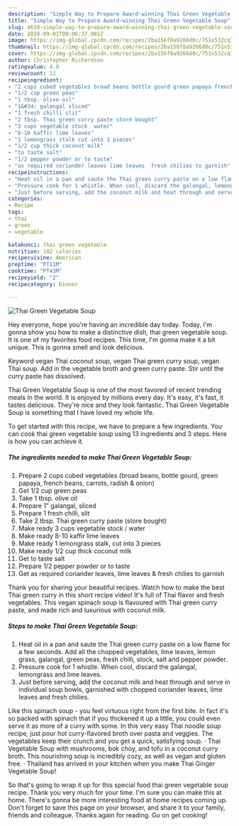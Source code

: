 ```yaml
---
description: "Simple Way to Prepare Award-winning Thai Green Vegetable Soup"
title: "Simple Way to Prepare Award-winning Thai Green Vegetable Soup"
slug: 4618-simple-way-to-prepare-award-winning-thai-green-vegetable-soup
date: 2020-09-01T00:06:37.001Z
image: https://img-global.cpcdn.com/recipes/2ba156f8a9266d0c/751x532cq70/thai-green-vegetable-soup-recipe-main-photo.jpg
thumbnail: https://img-global.cpcdn.com/recipes/2ba156f8a9266d0c/751x532cq70/thai-green-vegetable-soup-recipe-main-photo.jpg
cover: https://img-global.cpcdn.com/recipes/2ba156f8a9266d0c/751x532cq70/thai-green-vegetable-soup-recipe-main-photo.jpg
author: Christopher Richardson
ratingvalue: 4.9
reviewcount: 11
recipeingredient:
- "2 cups cubed vegetables broad beans bottle gourd green papaya french beans carrots radish  onion"
- "1/2 cup green peas"
- "1 tbsp. olive oil"
- "1&#34; galangal sliced"
- "1 fresh chilli slit"
- "2 tbsp. Thai green curry paste store bought"
- "3 cups vegetable stock  water"
- "8-10 kaffir lime leaves"
- "1 lemongrass stalk cut into 3 pieces"
- "1/2 cup thick coconut milk"
- "to taste salt"
- "1/2 pepper powder or to taste"
- "as required coriander leaves lime leaves  fresh chilies to garnish"
recipeinstructions:
- "Heat oil in a pan and saute the Thai green curry paste on a low flame for a few seconds. Add all the chopped vegetables, lime leaves, lemon grass, galangal, green peas, fresh chilli, stock, salt and pepper powder."
- "Pressure cook for 1 whistle. When cool, discard the galangal, lemongrass and lime leaves."
- "Just before serving, add the coconut milk and heat through and serve in individual soup bowls, garnished with chopped coriander leaves, lime leaves and fresh chilies."
categories:
- Recipe
tags:
- thai
- green
- vegetable

katakunci: thai green vegetable 
nutrition: 182 calories
recipecuisine: American
preptime: "PT11M"
cooktime: "PT43M"
recipeyield: "2"
recipecategory: Dinner

---
```



![Thai Green Vegetable Soup](https://img-global.cpcdn.com/recipes/2ba156f8a9266d0c/751x532cq70/thai-green-vegetable-soup-recipe-main-photo.jpg)

Hey everyone, hope you're having an incredible day today. Today, I'm gonna show you how to make a distinctive dish, thai green vegetable soup. It is one of my favorites food recipes. This time, I'm gonna make it a bit unique. This is gonna smell and look delicious.

Keyword vegan Thai coconut soup, vegan Thai green curry soup, vegan Thai soup. Add in the vegetable broth and green curry paste. Stir until the curry paste has dissolved.

Thai Green Vegetable Soup is one of the most favored of recent trending meals in the world. It is enjoyed by millions every day. It's easy, it's fast, it tastes delicious. They're nice and they look fantastic. Thai Green Vegetable Soup is something that I have loved my whole life.


To get started with this recipe, we have to prepare a few ingredients. You can cook thai green vegetable soup using 13 ingredients and 3 steps. Here is how you can achieve it.

<!--inarticleads1-->

##### The ingredients needed to make Thai Green Vegetable Soup:

1. Prepare 2 cups cubed vegetables (broad beans, bottle gourd, green papaya, french beans, carrots, radish &amp; onion)
1. Get 1/2 cup green peas
1. Take 1 tbsp. olive oil
1. Prepare 1&#34; galangal, sliced
1. Prepare 1 fresh chilli, slit
1. Take 2 tbsp. Thai green curry paste (store bought)
1. Make ready 3 cups vegetable stock / water
1. Make ready 8-10 kaffir lime leaves
1. Make ready 1 lemongrass stalk, cut into 3 pieces
1. Make ready 1/2 cup thick coconut milk
1. Get to taste salt
1. Prepare 1/2 pepper powder or to taste
1. Get as required coriander leaves, lime leaves &amp; fresh chilies to garnish


Thank you for sharing your beautiful recipes. Watch how to make the best Thai green curry in this short recipe video! It&#39;s full of Thai flavor and fresh vegetables. This vegan spinach soup is flavoured with Thai green curry paste, and made rich and luxurious with coconut milk. 

<!--inarticleads2-->

##### Steps to make Thai Green Vegetable Soup:

1. Heat oil in a pan and saute the Thai green curry paste on a low flame for a few seconds. Add all the chopped vegetables, lime leaves, lemon grass, galangal, green peas, fresh chilli, stock, salt and pepper powder.
1. Pressure cook for 1 whistle. When cool, discard the galangal, lemongrass and lime leaves.
1. Just before serving, add the coconut milk and heat through and serve in individual soup bowls, garnished with chopped coriander leaves, lime leaves and fresh chilies.


Like this spinach soup - you feel virtuous right from the first bite. In fact it&#39;s so packed with spinach that if you thickened it up a little, you could even serve it as more of a curry with some. In this very easy Thai noodle soup recipe, just pour hot curry-flavored broth over pasta and veggies. The vegetables keep their crunch and you get a quick, satisfying soup. · Thai Vegetable Soup with mushrooms, bok choy, and tofu in a coconut curry broth. This nourishing soup is incredibly cozy, as well as vegan and gluten free. · Thailand has arrived in your kitchen when you make Thai Ginger Vegetable Soup! 

So that's going to wrap it up for this special food thai green vegetable soup recipe. Thank you very much for your time. I'm sure you can make this at home. There's gonna be more interesting food at home recipes coming up. Don't forget to save this page on your browser, and share it to your family, friends and colleague. Thanks again for reading. Go on get cooking!
